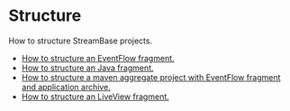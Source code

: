 # Structure

How to structure StreamBase projects.

* [How to structure an EventFlow fragment.](eventflow)
* [How to structure an Java fragment.](java)
* [How to structure a maven aggregate project with EventFlow fragment and application archive.](application)
* [How to structure an LiveView fragment.](liveview)
